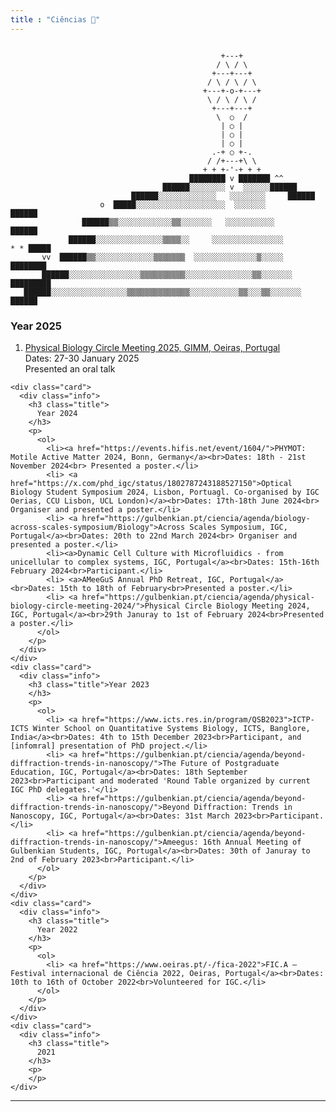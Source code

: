 ```yaml
---
title : "Ciências 🧛"
---
```




```goat
                                               
                                               +---+  
                                              / \ / \ 
                                             +---+---+       
                                            / \ / \ / \ 
                                           +---+-o-+---+
                                            \ / \ / \ /
                                             +---+---+
                                              \  ○  /
                                               | ○ |
                                               | ○ |
                                               | ○ |
                                             .-+ ○ +-.
                                            / /+---+\ \
                                           + + +-'-+ + +  
                                        ████████ v ███████ ^^                   
                                  ██████░░░░░░░░ v  ░░░░░░██████                  
                           ██████░░░░░░░░░░░░░   ░░░░░░░░     ██████             
                    o  █████░░░░░░░░░░░░░░░░░░░░  ░░░░░░░          ██████            
                ██████▒▒░░░░░░░░░░░░▒▒░░░░░░░   ░░░░░░░░░░░           ██████        
             ██████░░░░░░░░░░░░░░░▒▒▒▒░░     ░░░░░░░░░░░░░░░░          * * █████
       vv  ██████▒▒░░░░░░░░░░░░░▒▒▒▒▒▒▒  ░░░░░░░░░░░░░░▒░░░░░             ████████     
       ██████░░░░░░░░░░░░░░░░▒▒▒▒▒▒▒▒▒▒░░░░░░░░░░░░░░░▒▒░░░░░░░              █████████  
   ██████░░░░░░░░░░░░░░░░░▒▒▒▒▒▒▒▒▒▒▒▒▒▒░░░░░░░░░░░▒▒░░░▒▒░░░░░░░                   ██████
```


<centre>
<div class="timeline">
  <div class="outer">
    <div class="card">
      <div class="info">
        <h3 class="title">
          Year 2025
        </h3>
        <p>
          <ol>
            <li><a href="https://igc.idloom.events/circle-meeting-2025">Physical Biology Circle Meeting 2025, GIMM, Oeiras, Portugal</a><br>Dates: 27-30 January 2025<br> Presented an oral talk</li>
          </ol>
        </p>
      </div>
    </div>

    <div class="card">
      <div class="info">
        <h3 class="title">
          Year 2024
        </h3>
        <p>
          <ol>
            <li><a href="https://events.hifis.net/event/1604/">PHYMOT: Motile Active Matter 2024, Bonn, Germany</a><br>Dates: 18th - 21st November 2024<br> Presented a poster.</li>
            <li> <a href="https://x.com/phd_igc/status/1802787243188527150">Optical Biology Student Symposium 2024, Lisbon, Portuagl. Co-organised by IGC Oerias, CCU Lisbon, UCL London)</a><br>Dates: 17th-18th June 2024<br> Organiser and presented a poster.</li>
            <li> <a href="https://gulbenkian.pt/ciencia/agenda/biology-across-scales-symposium/Biology">Across Scales Symposium, IGC, Portugal</a><br>Dates: 20th to 22nd March 2024<br> Organiser and presented a poster.</li>
            <li><a>Dynamic Cell Culture with Microfluidics - from unicellular to complex systems, IGC, Portugal</a><br>Dates: 15th-16th February 2024<br>Participant.</li>
            <li> <a>AMeeGuS Annual PhD Retreat, IGC, Portugal</a><br>Dates: 15th to 18th of February<br>Presented a poster.</li>
            <li> <a href="https://gulbenkian.pt/ciencia/agenda/physical-biology-circle-meeting-2024/">Physical Circle Biology Meeting 2024, IGC, Portugal</a><br>29th Januray to 1st of February 2024<br>Presented a poster.</li>
          </ol>
        </p>
      </div>
    </div>
    <div class="card">
      <div class="info">
        <h3 class="title">Year 2023
        </h3>
        <p>
          <ol>
            <li> <a href="https://www.icts.res.in/program/QSB2023">ICTP-ICTS Winter School on Quantitative Systems Biology, ICTS, Banglore, India</a><br>Dates: 4th to 15th December 2023<br>Participant, and [infomral] presentation of PhD project.</li>
            <li> <a href="https://gulbenkian.pt/ciencia/agenda/beyond-diffraction-trends-in-nanoscopy/">The Future of Postgraduate Education, IGC, Portugal</a><br>Dates: 18th September 2023<br>Participant and moderated 'Round Table organized by current IGC PhD delegates.'</li>
            <li> <a href="https://gulbenkian.pt/ciencia/agenda/beyond-diffraction-trends-in-nanoscopy/">Beyond Diffraction: Trends in Nanoscopy, IGC, Portugal</a><br>Dates: 31st March 2023<br>Participant.</li>
            <li> <a href="https://gulbenkian.pt/ciencia/agenda/beyond-diffraction-trends-in-nanoscopy/">Ameegus: 16th Annual Meeting of Gulbenkian Students, IGC, Portugal</a><br>Dates: 30th of Januray to 2nd of February 2023<br>Participant.</li>
          </ol>
        </p>
      </div>
    </div>
    <div class="card">
      <div class="info">
        <h3 class="title">
          Year 2022
        </h3>
        <p>
          <ol>
            <li> <a href="https://www.oeiras.pt/-/fica-2022">FIC.A – Festival internacional de Ciência 2022, Oeiras, Portugal</a><br>Dates: 10th to 16th of October 2022<br>Volunteered for IGC.</li>
          </ol>
        </p>
      </div>
    </div>
    <div class="card">
      <div class="info">
        <h3 class="title">
          2021
        </h3>
        <p>
        </p>
    </div>
  </div>
</div></centre>

---